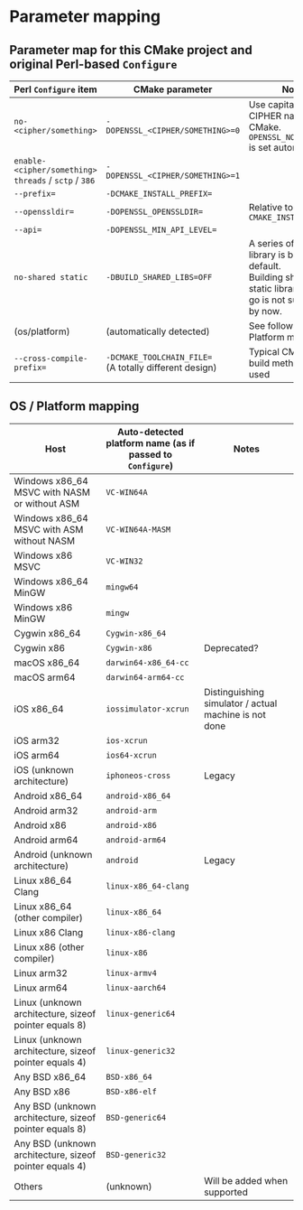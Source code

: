 # Parameter mapping

## Parameter map for this CMake project and original Perl-based `Configure`

| Perl `Configure` item | CMake parameter | Notes |
|-|-|-|
| `no-<cipher/something>` | `-DOPENSSL_<CIPHER/SOMETHING>=0` | Use capitalized CIPHER name in CMake.<br />`OPENSSL_NO_<CIPHER>` is set automatically. |
| `enable-<cipher/something>`<br />`threads` / `sctp` / `386` | `-DOPENSSL_<CIPHER/SOMETHING>=1`| |
| `--prefix=` | `-DCMAKE_INSTALL_PREFIX=` | |
| `--openssldir=` | `-DOPENSSL_OPENSSLDIR=` | Relative to `CMAKE_INSTALL_PREFIX` |
| `--api=` | `-DOPENSSL_MIN_API_LEVEL=` | |
| `no-shared static` | `-DBUILD_SHARED_LIBS=OFF` | A series of shared library is built by default.<br />Building shared and static library in one go is not supported by now. |
| (os/platform) | (automatically detected) | See following OS / Platform mapping |
| `--cross-compile-prefix=` | `-DCMAKE_TOOLCHAIN_FILE=`<br />(A totally different design) | Typical CMake cross build method are used |

## OS / Platform mapping

| Host | Auto-detected platform name (as if passed to `Configure`) | Notes |
|-|-|-|
| Windows x86_64 MSVC with NASM or without ASM | `VC-WIN64A` | |
| Windows x86_64 MSVC with ASM without NASM | `VC-WIN64A-MASM` | |
| Windows x86 MSVC | `VC-WIN32` | |
| Windows x86_64 MinGW | `mingw64` | |
| Windows x86 MinGW | `mingw` | |
| Cygwin x86_64 | `Cygwin-x86_64` | |
| Cygwin x86 | `Cygwin-x86` | Deprecated? |
| macOS x86_64 | `darwin64-x86_64-cc` | |
| macOS arm64 | `darwin64-arm64-cc` | |
| iOS x86_64 | `iossimulator-xcrun` | Distinguishing simulator / actual machine is not done |
| iOS arm32 | `ios-xcrun` | |
| iOS arm64 | `ios64-xcrun` | |
| iOS (unknown architecture) | `iphoneos-cross` | Legacy |
| Android x86_64 | `android-x86_64` | |
| Android arm32 | `android-arm` | |
| Android x86 | `android-x86` | |
| Android arm64 | `android-arm64` | |
| Android (unknown architecture) | `android` | Legacy |
| Linux x86_64 Clang | `linux-x86_64-clang` | |
| Linux x86_64 (other compiler) | `linux-x86_64` | |
| Linux x86 Clang | `linux-x86-clang` | |
| Linux x86 (other compiler) | `linux-x86` | |
| Linux arm32 | `linux-armv4` | |
| Linux arm64 | `linux-aarch64` | |
| Linux (unknown architecture, sizeof pointer equals 8) | `linux-generic64` | |
| Linux (unknown architecture, sizeof pointer equals 4) | `linux-generic32` | |
| Any BSD x86_64 | `BSD-x86_64` | |
| Any BSD x86 | `BSD-x86-elf` | |
| Any BSD (unknown architecture, sizeof pointer equals 8) | `BSD-generic64` | |
| Any BSD (unknown architecture, sizeof pointer equals 4) | `BSD-generic32` | |
| Others | (unknown) | Will be added when supported |
